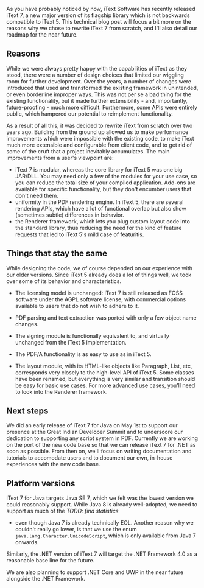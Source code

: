 As you have probably noticed by now, iText Software has recently released iText 7,
a new major version of its flagship library which is not backwards compatible to iText 5.
This technical blog post will focus a bit more on the reasons why we chose to rewrite iText 7 from scratch,
and I'll also detail our roadmap for the near future.

Reasons
---

While we were always pretty happy with the capabilities of iText as they stood,
there were a number of design choices that limited our wiggling room for further development.
Over the years, a number of changes were introduced that used and transformed the existing framework in unintended,
or even borderline improper ways. This was not per se a bad thing for the existing functionality,
but it made further extensibility - and, importantly, future-proofing - much more difficult.
Furthermore, some APIs were entirely public, which hampered our potential to reimplement functionality.

As a result of all this, it was decided to rewrite iText from scratch over two years ago.
Building from the ground up allowed us to make performance improvements which were impossible with the existing code,
to make iText much more extensible and configurable from client code,
and to get rid of some of the cruft that a project inevitably accumulates.
The main improvements from a user's viewpoint are:

* iText 7 is modular, whereas the core library for iText 5 was one big JAR/DLL.
You may need only a few of the modules for your use case, so you can reduce the total size of your compiled application.
Add-ons are available for specific functionality, but they don't encumber users that don't need them.
* uniformity in the PDF rendering engine. In iText 5, there are several rendering APIs,
which have a lot of functional overlap but also show (sometimes subtle) differences in behavior.
* the Renderer framework, which lets you plug custom layout code into the standard library,
thus reducing the need for the kind of feature requests that led to iText 5's mild case of featuritis.

Things that stay the same
---

While designing the code, we of course depended on our experience with our older versions.
Since iText 5 already does a lot of things well, we took over some of its behavior and characteristics.

* The licensing model is unchanged: iText 7 is still released as FOSS software under the AGPL software license,
with commercial options available to users that do not wish to adhere to it.

* PDF parsing and text extraction was ported with only a few object name changes.

* The signing module is functionally equivalent to, and virtually unchanged from the iText 5 implementation.

* The PDF/A functionality is as easy to use as in iText 5.

* The layout module, with its HTML-like objects like Paragraph, List, etc,
corresponds very closely to the high-level API of iText 5.
Some classes have been renamed, but everything is very similar
and transition should be easy for basic use cases.
For more advanced use cases, you'll need to look into the Renderer framework.

Next steps
---

We did an early release of iText 7 for Java on May 1st to support our presence at the
Great Indian Developer Summit and to underscore our dedication to supporting any script system in PDF.
Currently we are working on the port of the new code base so that we can release iText 7 for .NET as soon as possible.
From then on, we'll focus on writing documentation and tutorials to accomodate users
and to document our own, in-house experiences with the new code base.

Platform versions
---

iText 7 for Java targets Java SE 7, which we felt was the lowest version we could reasonably support.
While Java 8 is already well-adopted, we need to support as much of the *TODO: find statistics* 
- even though Java 7 is already technically EOL. Another reason why we couldn't really go lower,
is that we use the enum `java.lang.Character.UnicodeScript`, which is only available from Java 7 onwards.

Similarly, the .NET version of iText 7 will target the .NET Framework 4.0 as a reasonable base line for the future.

We are also planning to support .NET Core and UWP in the near future alongside the .NET Framework.
